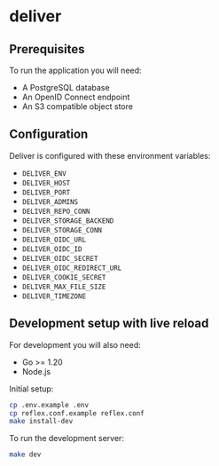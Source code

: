 # deliver

## Prerequisites

To run the application you will need:

* A PostgreSQL database
* An OpenID Connect endpoint
* An S3 compatible object store

## Configuration

Deliver is configured with these environment variables:

* `DELIVER_ENV`
* `DELIVER_HOST`
* `DELIVER_PORT`
* `DELIVER_ADMINS`
* `DELIVER_REPO_CONN`
* `DELIVER_STORAGE_BACKEND`
* `DELIVER_STORAGE_CONN`
* `DELIVER_OIDC_URL`
* `DELIVER_OIDC_ID`
* `DELIVER_OIDC_SECRET`
* `DELIVER_OIDC_REDIRECT_URL`
* `DELIVER_COOKIE_SECRET`
* `DELIVER_MAX_FILE_SIZE`
* `DELIVER_TIMEZONE`

## Development setup with live reload

For development you will also need:

* Go >= 1.20
* Node.js

Initial setup:

```sh
cp .env.example .env
cp reflex.conf.example reflex.conf
make install-dev
```

To run the development server:

```sh
make dev
```
